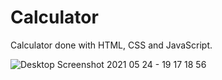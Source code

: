 # Calculator

Calculator done with HTML, CSS and JavaScript.

![Desktop Screenshot 2021 05 24 - 19 17 18 56](https://user-images.githubusercontent.com/44672280/119413906-ea924b00-bcc4-11eb-9d2e-8eaa3759fe4a.jpg)
